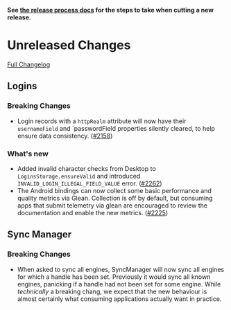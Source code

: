 **See [the release process docs](docs/howtos/cut-a-new-release.md) for the steps to take when cutting a new release.**

# Unreleased Changes

[Full Changelog](https://github.com/mozilla/application-services/compare/v0.44.0...master)

## Logins

### Breaking Changes

- Login records with a `httpRealm` attribute will now have their `usernameField` and `passwordField
  properties silently cleared, to help ensure data consistency. ([#2158](https://github.com/mozilla/application-services/pull/2158))

### What's new

- Added invalid character checks from Desktop to `LoginsStorage.ensureValid` and introduced `INVALID_LOGIN_ILLEGAL_FIELD_VALUE` error. ([#2262](https://github.com/mozilla/application-services/pull/2262))
- The Android bindings can now collect some basic performance and quality metrics via Glean.
  Collection is off by default, but consuming apps that submit telemetry via glean are encouraged
  to review the documentation and enable the new metrics. ([#2225](https://github.com/mozilla/application-services/pull/2225))

## Sync Manager

### Breaking Changes

- When asked to sync all engines, SyncManager will now sync all engines for which a handle has been set.
  Previously it would sync all known engines, panicking if a handle had not been set for some engine.
  While *technically* a breaking chang, we expect that the new behaviour is almost certainly what
  consuming applications actually want in practice.
